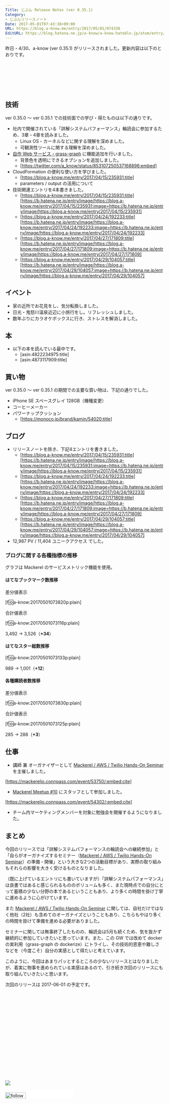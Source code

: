 ```yaml
---
Title: じぶん Release Notes (ver 0.35.1)
Category:
- じぶんリリースノート
Date: 2017-05-01T07:43:38+09:00
URL: https://blog.a-know.me/entry/2017/05/01/074338
EditURL: https://blog.hatena.ne.jp/a-know/a-know.hateblo.jp/atom/entry/10328749687241633194
---
```


昨日・4/30、a-know (ver 0.35.1) がリリースされました。更新内容は以下のとおりです。


<!-- more -->


<script async src="//pagead2.googlesyndication.com/pagead/js/adsbygoogle.js"></script>
<!-- article-top -->
<ins class="adsbygoogle"
     style="display:inline-block;width:728px;height:90px"
     data-ad-client="ca-pub-3463034538369189"
     data-ad-slot="8367620130"></ins>
<script>
(adsbygoogle = window.adsbygoogle || []).push({});
</script>


## 技術
ver 0.35.0 〜 ver 0.35.1 での技術面での学び・得たものは以下の通りです。

* 社内で開催されている「詳解システムパフォーマンス」輪読会に参加するため、3章・4章を読みました。
    * Linux OS・カーネルなどに関する理解を深めました。
    * 可観測性ツールに関する理解を深めました。
* [自作 Web サービス・grass-graph](https://grass-graph.moshimo.works/) に機能追加を行いました。
    * 背景色を透明にできるオプションを追加しました。
    * [https://twitter.com/a_know/status/853107250537168896:embed]
* CloudFormation の便利な使い方を学びました。
    * [https://blog.a-know.me/entry/2017/04/15/235931:title]
    * parameters / output の活用について
* 技術関連エントリを4本書きました。
    * [https://blog.a-know.me/entry/2017/04/15/235931:title][https://b.hatena.ne.jp/entry/image/https://blog.a-know.me/entry/2017/04/15/235931:image=https://b.hatena.ne.jp/entry/image/https://blog.a-know.me/entry/2017/04/15/235931]
    * [https://blog.a-know.me/entry/2017/04/24/192233:title][https://b.hatena.ne.jp/entry/image/https://blog.a-know.me/entry/2017/04/24/192233:image=https://b.hatena.ne.jp/entry/image/https://blog.a-know.me/entry/2017/04/24/192233]
    * [https://blog.a-know.me/entry/2017/04/27/171809:title][https://b.hatena.ne.jp/entry/image/https://blog.a-know.me/entry/2017/04/27/171809:image=https://b.hatena.ne.jp/entry/image/https://blog.a-know.me/entry/2017/04/27/171809]
    * [https://blog.a-know.me/entry/2017/04/29/104057:title][https://b.hatena.ne.jp/entry/image/https://blog.a-know.me/entry/2017/04/29/104057:image=https://b.hatena.ne.jp/entry/image/https://blog.a-know.me/entry/2017/04/29/104057]




## イベント
* 家の近所でお花見をし、気分転換しました。
* 日光・鬼怒川温泉近辺に小旅行をし。リフレッシュしました。
* 数年ぶりにカラオケボックスに行き、ストレスを解消しました。


## 本
* 以下の本を読んでいる最中です。
    * [asin:4822234975:title]
    * [asin:4873117909:title]




## 買い物
ver 0.35.0 〜 ver 0.35.1 の期間での主要な買い物は、下記の通りでした。

* iPhone SE スペースグレイ 128GB（機種変更）
* コーヒーメーカー
* パワーナップクッション
    * [https://monoco.jp/brand/kamin/54020:title]




## ブログ
* リリースノートを除き、下記4エントリを書きました。
    * [https://blog.a-know.me/entry/2017/04/15/235931:title][https://b.hatena.ne.jp/entry/image/https://blog.a-know.me/entry/2017/04/15/235931:image=https://b.hatena.ne.jp/entry/image/https://blog.a-know.me/entry/2017/04/15/235931]
    * [https://blog.a-know.me/entry/2017/04/24/192233:title][https://b.hatena.ne.jp/entry/image/https://blog.a-know.me/entry/2017/04/24/192233:image=https://b.hatena.ne.jp/entry/image/https://blog.a-know.me/entry/2017/04/24/192233]
    * [https://blog.a-know.me/entry/2017/04/27/171809:title][https://b.hatena.ne.jp/entry/image/https://blog.a-know.me/entry/2017/04/27/171809:image=https://b.hatena.ne.jp/entry/image/https://blog.a-know.me/entry/2017/04/27/171809]
    * [https://blog.a-know.me/entry/2017/04/29/104057:title][https://b.hatena.ne.jp/entry/image/https://blog.a-know.me/entry/2017/04/29/104057:image=https://b.hatena.ne.jp/entry/image/https://blog.a-know.me/entry/2017/04/29/104057]
*  12,987 PV / 11,404 ユニークアクセス でした。


### ブログに関する各種指標の推移

グラフは Mackerel のサービスメトリック機能を使用。

#### はてなブックマーク数推移

差分値表示

[f:id:a-know:20170501073820p:plain]

合計値表示

[f:id:a-know:20170501073116p:plain]

3,492 → 3,526（<b>+34</b>）


#### はてなスター総数推移

[f:id:a-know:20170501073133p:plain]

989 → 1,001（<b>+12</b>）


#### 各種購読者数推移

差分値表示

[f:id:a-know:20170501073830p:plain]

合計値表示

[f:id:a-know:20170501073125p:plain]

285 → 288（<b>+3</b>）


## 仕事
* 講師 兼 オーガナイザーとして [Mackerel / AWS / Twilio Hands-On Seminar](https://mackerelio.connpass.com/event/53750/) を主催しました。

[https://mackerelio.connpass.com/event/53750/:embed:cite]


* [Mackerel Meetup #10](https://mackerelio.connpass.com/event/54302/) にスタッフとして参加しました。


[https://mackerelio.connpass.com/event/54302/:embed:cite]



* チーム内マーケティングメンバーを対象に勉強会を開催するようになりました。


## まとめ

今回のリリースでは「詳解システムパフォーマンスの輪読会への継続参加」と「自らがオーガナイズするセミナー（[Mackerel / AWS / Twilio Hands-On Seminar](https://mackerelio.connpass.com/event/53750/)）の準備・開催」という大きな2つの活動目標があり、実際の取り組みもそれらの影響を大きく受けるものとなりました。


（既に上げているエントリにも書いていますが）「詳解システムパフォーマンス」は良書ではあると感じられるもののボリュームも多く、また現時点での自分にとって蓄積の少ない分野の本であるということもあり、より多くの時間を掛け丁寧に進めるように心がけています。


また [Mackerel / AWS / Twilio Hands-On Seminar](https://mackerelio.connpass.com/event/53750/) に関しては、自社だけではなく他社（2社）も含めてのオーガナイズということもあり、こちらもやはり多くの時間を掛けて準備を進める必要がありました。


セミナーに関しては無事終了したものの、輪読会は5月も続くため、気を抜かず継続的に参加していきたいと思っています。また、この GW では改めて docker の実利用（grass-graph の dockerize）にトライし、その技術的恩恵や難しさなどを（今度こそ）自分の実感として得たいと考えています。


このように、今回はあまりパッとするところの少ないリリースとはなりましたが、着実に物事を進められている実感はあるので、引き続き次回のリリースにも取り組んでいきたいと思います。


次回のリリースは 2017-06-01 の予定です。


<div>
<br>
<script async src="//pagead2.googlesyndication.com/pagead/js/adsbygoogle.js"></script>
<!-- article-bottom2 -->
<ins class="adsbygoogle"
     style="display:inline-block;width:300px;height:250px"
     data-ad-client="ca-pub-3463034538369189"
     data-ad-slot="5274552934"></ins>
<script>
(adsbygoogle = window.adsbygoogle || []).push({});
</script>

<a href="http://bit.ly/pixe-la" target='blank' rel="nofollow"><img src="https://cdn-ak.f.st-hatena.com/images/fotolife/a/a-know/20181026/20181026091953.png"></a>
<br>
</div>

<div>
<a href='http://cloud.feedly.com/#subscription%2Ffeed%2Fhttp%3A%2F%2Fblog.a-know.me%2Ffeed'  target='blank'><img id='feedlyFollow' src='//s3.feedly.com/img/follows/feedly-follow-rectangle-volume-small_2x.png' alt='follow us in feedly' width='65' height='20'></a>



<iframe src="//blog.hatena.ne.jp/a-know/a-know.hateblo.jp/subscribe/iframe" allowtransparency="true" frameborder="0" scrolling="no" width="150" height="28"></iframe>
</div>


<script src="https://moshi-moshi.moshimo.works/moshimoshi/a_know_blog/2017-05-01-074338?title=%E3%81%98%E3%81%B6%E3%82%93%20Release%20Notes%20(ver%200.35.1)"></script>
